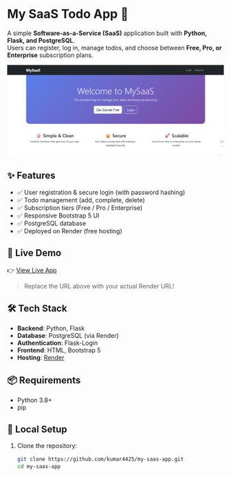 # My SaaS Todo App 🚀

A simple **Software-as-a-Service (SaaS)** application built with **Python, Flask, and PostgreSQL**.  
Users can register, log in, manage todos, and choose between **Free, Pro, or Enterprise** subscription plans.

![My SaaS App Screenshot](saass.png)

## ✨ Features

- ✅ User registration & secure login (with password hashing)
- ✅ Todo management (add, complete, delete)
- ✅ Subscription tiers (Free / Pro / Enterprise)
- ✅ Responsive Bootstrap 5 UI
- ✅ PostgreSQL database
- ✅ Deployed on Render (free hosting)

## 🚀 Live Demo

👉 [View Live App](https://my-saas-app-2pxi.onrender.com)

> Replace the URL above with your actual Render URL!

## 🛠️ Tech Stack

- **Backend**: Python, Flask
- **Database**: PostgreSQL (via Render)
- **Authentication**: Flask-Login
- **Frontend**: HTML, Bootstrap 5
- **Hosting**: [Render](https://render.com)

## 📦 Requirements

- Python 3.8+
- pip

## 🚀 Local Setup

1. Clone the repository:
   ```bash
   git clone https://github.com/kumar4425/my-saas-app.git
   cd my-saas-app